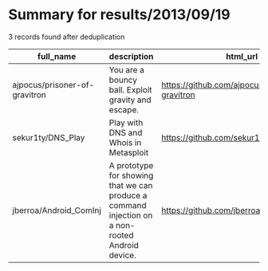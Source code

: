 
# Summary for results/2013/09/19
    
3 records found after deduplication

| full_name | description | html_url | matched_list | matched_count | pushed_at | size | stargazers_count | language | forks_count | vul_ids |
|-------------------------------|-------------------------------------------------------------------------------------------------|--------------------------------------------------|----------------------------------|-----------------|---------------------------|--------|--------------------|------------|---------------|-----------|
| ajpocus/prisoner-of-gravitron | You are a bouncy ball. Exploit gravity and escape. | https://github.com/ajpocus/prisoner-of-gravitron | ['exploit'] | 1 | 2013-09-19 22:10:45+00:00 | 368 | 0 | JavaScript | 0 | [] |
| sekur1ty/DNS_Play | Play with DNS and Whois in Metasploit | https://github.com/sekur1ty/DNS_Play | ['metasploit module OR payload'] | 1 | 2013-09-19 23:04:43+00:00 | 108 | 0 | Ruby | 0 | [] |
| jberroa/Android_ComInj | A prototype for showing that we can produce a command injection on a non-rooted Android device. | https://github.com/jberroa/Android_ComInj | ['command injection'] | 1 | 2013-09-19 22:48:42+00:00 | 708 | 0 | Logos | 1 | [] |
